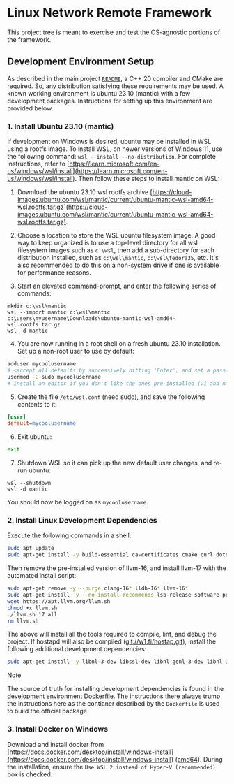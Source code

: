 # Linux Network Remote Framework

This project tree is meant to exercise and test the OS-agnostic portions of the framework.

## Development Environment Setup

As described in the main project [`README`](/README.md), a C++ 20 compiler and CMake are required. So, any distribution satisfying these requirements may be used. A known working environment is ubuntu 23.10 (mantic) with a few development packages. Instructions for setting up this environment are provided below.

### 1. Install Ubuntu 23.10 (mantic)

If development on Windows is desired, ubuntu may be installed in WSL using a rootfs image. To install WSL, on newer versions of Windows 11, use the following command: `wsl --install --no-distribution`. For complete instructions, refer to [https://learn.microsoft.com/en-us/windows/wsl/install](https://learn.microsoft.com/en-us/windows/wsl/install). Then follow these steps to install mantic on WSL:

1. Download the ubuntu 23.10 wsl rootfs archive [https://cloud-images.ubuntu.com/wsl/mantic/current/ubuntu-mantic-wsl-amd64-wsl.rootfs.tar.gz](https://cloud-images.ubuntu.com/wsl/mantic/current/ubuntu-mantic-wsl-amd64-wsl.rootfs.tar.gz).
2. Choose a location to store the WSL ubuntu filesystem image. A good way to keep organized is to use a top-level directory for all wsl filesystem images such as `c:\wsl`, then add a sub-directory for each distribution installed, such as `c:\wsl\mantic`, `c:\wsl\fedora35`, etc. It's also recommended to do this on a non-system drive if one is available for performance reasons.

3. Start an elevated command-prompt, and enter the following series of commands:

```Shell
mkdir c:\wsl\mantic
wsl --import mantic c:\wsl\mantic c:\users\myusername\Downloads\ubuntu-mantic-wsl-amd64-wsl.rootfs.tar.gz
wsl -d mantic
```

4. You are now running in a root shell on a fresh ubuntu 23.10 installation. Set up a non-root user to use by default:

```bash
adduser mycoolusername
# <accept all defaults by successively hitting 'Enter', and set a password>
usermod -G sudo mycoolusername
# install an editor if you don't like the ones pre-installed (vi and nano are available out of the box)
```

5. Create the file `/etc/wsl.conf` (need sudo), and save the following contents to it:

```ini 
[user]
default=mycoolusername
```

6. Exit ubuntu:

```bash
exit
```

7. Shutdown WSL so it can pick up the new default user changes, and re-run ubuntu:

```Shell
wsl --shutdown
wsl -d mantic
```

You should now be logged on as `mycoolusername`.

### 2. Install Linux Development Dependencies

Execute the following commands in a shell:

```bash
sudo apt update
sudo apt-get install -y build-essential ca-certificates cmake curl dotnet7 git gnupg2 linux-libc-dev ninja-build pkg-config tar unzip zip
```

Then remove the pre-installed version of llvm-16, and install llvm-17 with the automated install script:

```bash
sudo apt-get remove -y --purge clang-16* lldb-16* llvm-16*
sudo apt-get install -y --no-install-recommends lsb-release software-properties-common wget
wget https://apt.llvm.org/llvm.sh
chmod +x llvm.sh
./llvm.sh 17 all
rm llvm.sh
```

The above will install all the tools required to compile, lint, and debug the project. If hostapd will also be compiled ([git://w1.fi/hostap.git](git://w1.fi/hostap.git)), install the following additional development dependencies:

```bash
sudo apt-get install -y libnl-3-dev libssl-dev libnl-genl-3-dev libnl-3-dev libdbus-c++-dev libnl-route-3-dev flex bison dwarves libelf-dev bc
```

> [!NOTE]
> The source of truth for installing development dependencies is found in the development environment [Dockerfile](../.docker/netremote-dev/Dockerfile). The instructions there always trump the instructions here as the contianer described by the `Dockerfile` is used to build the official package.

### 3. Install Docker on Windows

Download and install docker from [https://docs.docker.com/desktop/install/windows-install](https://docs.docker.com/desktop/install/windows-install) ([amd64](https://desktop.docker.com/win/main/amd64/Docker%20Desktop%20Installer.exe)). During the installation, ensure the `Use WSL 2 instead of Hyper-V (recommended)` box is checked.
